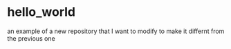 hello_world
===========

an example of a new repository
that I want to modify to make it differnt from the previous one
